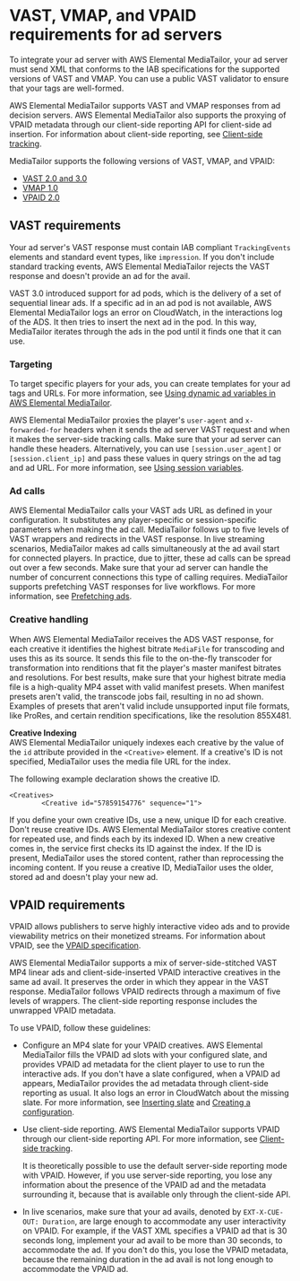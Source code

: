 # VAST, VMAP, and VPAID requirements for ad servers<a name="vast"></a>

To integrate your ad server with AWS Elemental MediaTailor, your ad server must send XML that conforms to the IAB specifications for the supported versions of VAST and VMAP\. You can use a public VAST validator to ensure that your tags are well\-formed\.

AWS Elemental MediaTailor supports VAST and VMAP responses from ad decision servers\. AWS Elemental MediaTailor also supports the proxying of VPAID metadata through our client\-side reporting API for client\-side ad insertion\. For information about client\-side reporting, see [Client\-side tracking](ad-reporting-client-side.md)\.

MediaTailor supports the following versions of VAST, VMAP, and VPAID:
+ [VAST 2\.0 and 3\.0](https://www.iab.com/guidelines/digital-video-ad-serving-template-vast-3-0/)
+ [VMAP 1\.0](https://www.iab.com/guidelines/digital-video-multiple-ad-playlist-vmap-1-0-1/)
+ [VPAID 2\.0](https://www.iab.com/guidelines/digital-video-player-ad-interface-definition-vpaid-2-0/)

## VAST requirements<a name="vast-integration"></a>

Your ad server's VAST response must contain IAB compliant `TrackingEvents` elements and standard event types, like `impression`\. If you don't include standard tracking events, AWS Elemental MediaTailor rejects the VAST response and doesn't provide an ad for the avail\.

VAST 3\.0 introduced support for ad pods, which is the delivery of a set of sequential linear ads\. If a specific ad in an ad pod is not available, AWS Elemental MediaTailor logs an error on CloudWatch, in the interactions log of the ADS\. It then tries to insert the next ad in the pod\. In this way, MediaTailor iterates through the ads in the pod until it finds one that it can use\.

### Targeting<a name="targeting"></a>

To target specific players for your ads, you can create templates for your ad tags and URLs\. For more information, see [Using dynamic ad variables in AWS Elemental MediaTailor](variables.md)\.

AWS Elemental MediaTailor proxies the player's `user-agent` and `x-forwarded-for` headers when it sends the ad server VAST request and when it makes the server\-side tracking calls\. Make sure that your ad server can handle these headers\. Alternatively, you can use `[session.user_agent]` or `[session.client_ip]` and pass these values in query strings on the ad tag and ad URL\. For more information, see [Using session variables](variables-session.md)\.

### Ad calls<a name="ad-calls"></a>

AWS Elemental MediaTailor calls your VAST ads URL as defined in your configuration\. It substitutes any player\-specific or session\-specific parameters when making the ad call\. MediaTailor follows up to five levels of VAST wrappers and redirects in the VAST response\. In live streaming scenarios, MediaTailor makes ad calls simultaneously at the ad avail start for connected players\. In practice, due to jitter, these ad calls can be spread out over a few seconds\. Make sure that your ad server can handle the number of concurrent connections this type of calling requires\. MediaTailor supports prefetching VAST responses for live workflows\. For more information, see [Prefetching ads](prefetching-ads.md)\.

### Creative handling<a name="creative-handling"></a>

When AWS Elemental MediaTailor receives the ADS VAST response, for each creative it identifies the highest bitrate `MediaFile` for transcoding and uses this as its source\. It sends this file to the on\-the\-fly transcoder for transformation into renditions that fit the player's master manifest bitrates and resolutions\. For best results, make sure that your highest bitrate media file is a high\-quality MP4 asset with valid manifest presets\. When manifest presets aren't valid, the transcode jobs fail, resulting in no ad shown\. Examples of presets that aren't valid include unsupported input file formats, like ProRes, and certain rendition specifications, like the resolution 855X481\. 

**Creative Indexing**  
AWS Elemental MediaTailor uniquely indexes each creative by the value of the `id` attribute provided in the `<Creative>` element\. If a creative's ID is not specified, MediaTailor uses the media file URL for the index\.

The following example declaration shows the creative ID\.

```
<Creatives>
        <Creative id="57859154776" sequence="1">
```

If you define your own creative IDs, use a new, unique ID for each creative\. Don't reuse creative IDs\. AWS Elemental MediaTailor stores creative content for repeated use, and finds each by its indexed ID\. When a new creative comes in, the service first checks its ID against the index\. If the ID is present, MediaTailor uses the stored content, rather than reprocessing the incoming content\. If you reuse a creative ID, MediaTailor uses the older, stored ad and doesn't play your new ad\. 

## VPAID requirements<a name="vpaid"></a>

VPAID allows publishers to serve highly interactive video ads and to provide viewability metrics on their monetized streams\. For information about VPAID, see the [VPAID specification](https://www.iab.com/guidelines/digital-video-player-ad-interface-definition-vpaid-2-0/)\.

AWS Elemental MediaTailor supports a mix of server\-side\-stitched VAST MP4 linear ads and client\-side\-inserted VPAID interactive creatives in the same ad avail\. It preserves the order in which they appear in the VAST response\. MediaTailor follows VPAID redirects through a maximum of five levels of wrappers\. The client\-side reporting response includes the unwrapped VPAID metadata\.

To use VPAID, follow these guidelines:
+ Configure an MP4 slate for your VPAID creatives\. AWS Elemental MediaTailor fills the VPAID ad slots with your configured slate, and provides VPAID ad metadata for the client player to use to run the interactive ads\. If you don't have a slate configured, when a VPAID ad appears, MediaTailor provides the ad metadata through client\-side reporting as usual\. It also logs an error in CloudWatch about the missing slate\. For more information, see [Inserting slate](slate-management.md) and [Creating a configuration](configurations-create.md)\. 
+ Use client\-side reporting\. AWS Elemental MediaTailor supports VPAID through our client\-side reporting API\. For more information, see [Client\-side tracking](ad-reporting-client-side.md)\. 

  It is theoretically possible to use the default server\-side reporting mode with VPAID\. However, if you use server\-side reporting, you lose any information about the presence of the VPAID ad and the metadata surrounding it, because that is available only through the client\-side API\. 
+ In live scenarios, make sure that your ad avails, denoted by `EXT-X-CUE-OUT: Duration`, are large enough to accommodate any user interactivity on VPAID\. For example, if the VAST XML specifies a VPAID ad that is 30 seconds long, implement your ad avail to be more than 30 seconds, to accommodate the ad\. If you don't do this, you lose the VPAID metadata, because the remaining duration in the ad avail is not long enough to accommodate the VPAID ad\.

